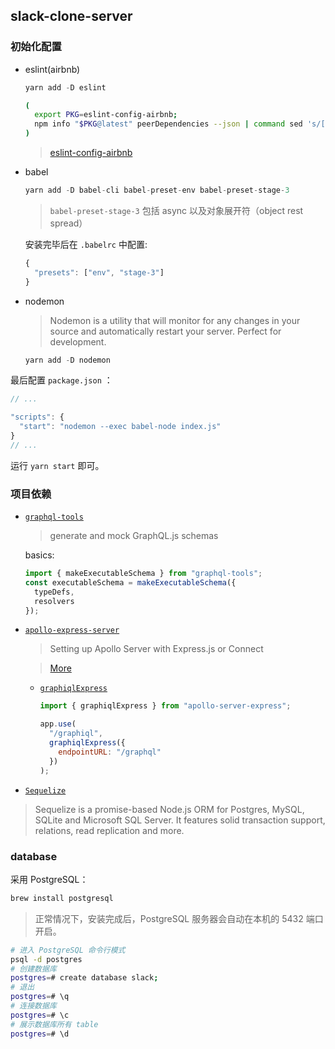 ## slack-clone-server

### 初始化配置

* eslint(airbnb)

  ```js
  yarn add -D eslint
  ```

  ```bash
  (
    export PKG=eslint-config-airbnb;
    npm info "$PKG@latest" peerDependencies --json | command sed 's/[\{\},]//g ; s/: /@/g' | xargs npm install --save-dev "$PKG@latest"
  )
  ```

  > [eslint-config-airbnb](https://www.npmjs.com/package/eslint-config-airbnb)

* babel

  ```js
  yarn add -D babel-cli babel-preset-env babel-preset-stage-3
  ```

  > `babel-preset-stage-3` 包括 async 以及对象展开符（object rest spread）

  安装完毕后在 `.babelrc` 中配置:

  ```js
  {
    "presets": ["env", "stage-3"]
  }
  ```

* nodemon

  > Nodemon is a utility that will monitor for any changes in your source and automatically restart your server. Perfect for development.

  ```js
  yarn add -D nodemon
  ```

最后配置 `package.json` ：

```js
// ...

"scripts": {
  "start": "nodemon --exec babel-node index.js"
}
// ...
```

运行 `yarn start` 即可。

### 项目依赖

* [`graphql-tools`](https://github.com/apollographql/graphql-tools)

  > generate and mock GraphQL.js schemas

  basics:

  ```js
  import { makeExecutableSchema } from "graphql-tools";
  const executableSchema = makeExecutableSchema({
    typeDefs,
    resolvers
  });
  ```

* [`apollo-express-server`](https://github.com/apollographql/apollo-server)

  > Setting up Apollo Server with Express.js or Connect

  > [More](https://www.apollographql.com/docs/apollo-server/)

  * [`graphiqlExpress`](https://github.com/apollographql/apollo-server/blob/master/docs/source/graphiql.md)

    ```js
    import { graphiqlExpress } from "apollo-server-express";

    app.use(
      "/graphiql",
      graphiqlExpress({
        endpointURL: "/graphql"
      })
    );
    ```

* [`Sequelize`](https://github.com/sequelize/sequelize)

> Sequelize is a promise-based Node.js ORM for Postgres, MySQL, SQLite and Microsoft SQL Server. It features solid transaction support, relations, read replication and more.

### database

采用 PostgreSQL：

```bash
brew install postgresql
```

> 正常情况下，安装完成后，PostgreSQL 服务器会自动在本机的 5432 端口开启。

```bash
# 进入 PostgreSQL 命令行模式
psql -d postgres
# 创建数据库
postgres=# create database slack;
# 退出
postgres=# \q
# 连接数据库
postgres=# \c
# 展示数据库所有 table
postgres=# \d
```
